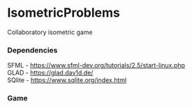 # IsometricProblems
Collaboratory isometric game  

### Dependencies
SFML - https://www.sfml-dev.org/tutorials/2.5/start-linux.php  
GLAD - https://glad.dav1d.de/  
SQlite - https://www.sqlite.org/index.html  

### Game